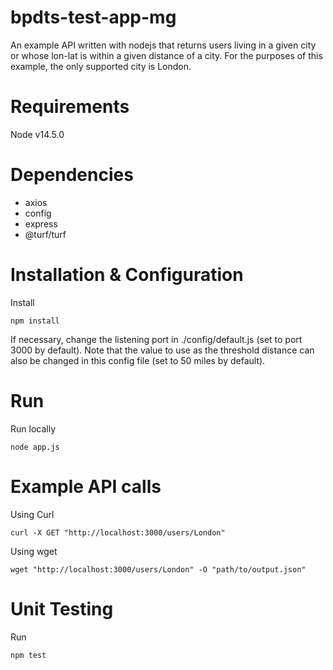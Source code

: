 # bpdts-test-app-mg
 
An example API written with nodejs that returns users living in a given city or whose lon-lat is within a given distance of a city. For the purposes of this example, the only supported city is London.

# Requirements

Node v14.5.0

# Dependencies
* axios
* config
* express
* @turf/turf

# Installation & Configuration
Install

`npm install`

If necessary, change the listening port in ./config/default.js (set to port 3000 by default). 
Note that the value to use as the threshold distance can also be changed in this config file (set to 50 miles by default).


# Run
Run locally

`node app.js`

# Example API calls
Using Curl

`curl -X GET "http://localhost:3000/users/London"`

Using wget

`wget "http://localhost:3000/users/London" -O "path/to/output.json"`

# Unit Testing
Run 

`npm test`
